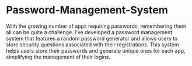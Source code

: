 # Password-Management-System
With the growing number of apps requiring passwords, remembering them all can be quite a challenge. I’ve developed a password management system that features a random password generator and allows users to store security questions associated with their registrations. This system helps users store their passwords and generate unique ones for each app, simplifying the management of their logins.
